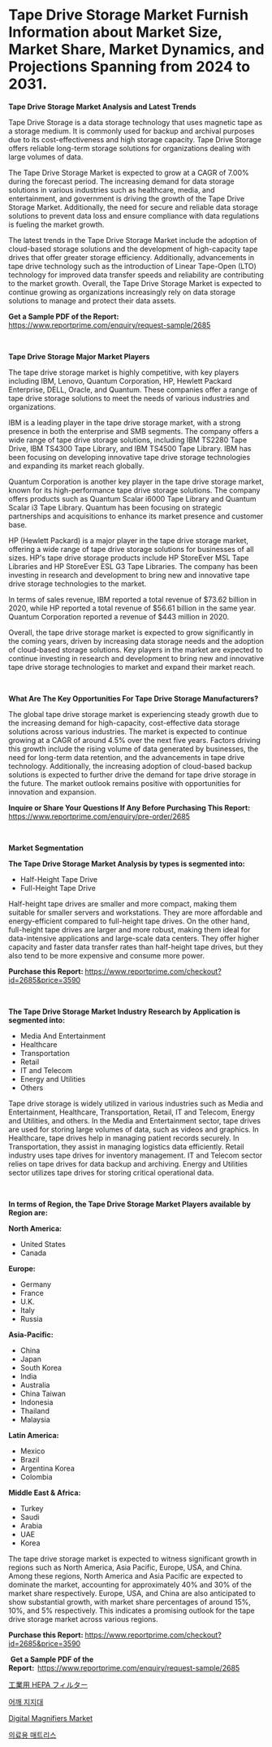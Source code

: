 <p><h1>Tape Drive Storage Market Furnish Information about Market Size, Market Share, Market Dynamics, and Projections Spanning from 2024 to 2031.</h1></p><p><strong>Tape Drive Storage Market Analysis and Latest Trends</strong></p>
<p><p>Tape Drive Storage is a data storage technology that uses magnetic tape as a storage medium. It is commonly used for backup and archival purposes due to its cost-effectiveness and high storage capacity. Tape Drive Storage offers reliable long-term storage solutions for organizations dealing with large volumes of data.</p><p>The Tape Drive Storage Market is expected to grow at a CAGR of 7.00% during the forecast period. The increasing demand for data storage solutions in various industries such as healthcare, media, and entertainment, and government is driving the growth of the Tape Drive Storage Market. Additionally, the need for secure and reliable data storage solutions to prevent data loss and ensure compliance with data regulations is fueling the market growth.</p><p>The latest trends in the Tape Drive Storage Market include the adoption of cloud-based storage solutions and the development of high-capacity tape drives that offer greater storage efficiency. Additionally, advancements in tape drive technology such as the introduction of Linear Tape-Open (LTO) technology for improved data transfer speeds and reliability are contributing to the market growth. Overall, the Tape Drive Storage Market is expected to continue growing as organizations increasingly rely on data storage solutions to manage and protect their data assets.</p></p>
<p><strong>Get a Sample PDF of the Report:&nbsp;</strong> <a href="https://www.reportprime.com/enquiry/request-sample/2685">https://www.reportprime.com/enquiry/request-sample/2685</a></p>
<p>&nbsp;</p>
<p><strong>Tape Drive Storage Major Market Players</strong></p>
<p><p>The tape drive storage market is highly competitive, with key players including IBM, Lenovo, Quantum Corporation, HP, Hewlett Packard Enterprise, DELL, Oracle, and Quantum. These companies offer a range of tape drive storage solutions to meet the needs of various industries and organizations.</p><p>IBM is a leading player in the tape drive storage market, with a strong presence in both the enterprise and SMB segments. The company offers a wide range of tape drive storage solutions, including IBM TS2280 Tape Drive, IBM TS4300 Tape Library, and IBM TS4500 Tape Library. IBM has been focusing on developing innovative tape drive storage technologies and expanding its market reach globally.</p><p>Quantum Corporation is another key player in the tape drive storage market, known for its high-performance tape drive storage solutions. The company offers products such as Quantum Scalar i6000 Tape Library and Quantum Scalar i3 Tape Library. Quantum has been focusing on strategic partnerships and acquisitions to enhance its market presence and customer base.</p><p>HP (Hewlett Packard) is a major player in the tape drive storage market, offering a wide range of tape drive storage solutions for businesses of all sizes. HP's tape drive storage products include HP StoreEver MSL Tape Libraries and HP StoreEver ESL G3 Tape Libraries. The company has been investing in research and development to bring new and innovative tape drive storage technologies to the market.</p><p>In terms of sales revenue, IBM reported a total revenue of $73.62 billion in 2020, while HP reported a total revenue of $56.61 billion in the same year. Quantum Corporation reported a revenue of $443 million in 2020.</p><p>Overall, the tape drive storage market is expected to grow significantly in the coming years, driven by increasing data storage needs and the adoption of cloud-based storage solutions. Key players in the market are expected to continue investing in research and development to bring new and innovative tape drive storage technologies to market and expand their market reach.</p></p>
<p>&nbsp;</p>
<p><strong>What Are The Key Opportunities For Tape Drive Storage Manufacturers?</strong></p>
<p><p>The global tape drive storage market is experiencing steady growth due to the increasing demand for high-capacity, cost-effective data storage solutions across various industries. The market is expected to continue growing at a CAGR of around 4.5% over the next five years. Factors driving this growth include the rising volume of data generated by businesses, the need for long-term data retention, and the advancements in tape drive technology. Additionally, the increasing adoption of cloud-based backup solutions is expected to further drive the demand for tape drive storage in the future. The market outlook remains positive with opportunities for innovation and expansion.</p></p>
<p><strong>Inquire or Share Your Questions If Any Before Purchasing This Report:</strong> <a href="https://www.reportprime.com/enquiry/pre-order/2685">https://www.reportprime.com/enquiry/pre-order/2685</a></p>
<p>&nbsp;</p>
<p><strong>Market Segmentation</strong></p>
<p><strong>The Tape Drive Storage Market Analysis by types is segmented into:</strong></p>
<p><ul><li>Half-Height Tape Drive</li><li>Full-Height Tape Drive</li></ul></p>
<p><p>Half-height tape drives are smaller and more compact, making them suitable for smaller servers and workstations. They are more affordable and energy-efficient compared to full-height tape drives. On the other hand, full-height tape drives are larger and more robust, making them ideal for data-intensive applications and large-scale data centers. They offer higher capacity and faster data transfer rates than half-height tape drives, but they also tend to be more expensive and consume more power.</p></p>
<p><strong>Purchase this Report:&nbsp;</strong><a href="https://www.reportprime.com/checkout?id=2685&price=3590">https://www.reportprime.com/checkout?id=2685&price=3590</a></p>
<p>&nbsp;</p>
<p><strong>The Tape Drive Storage Market Industry Research by Application is segmented into:</strong></p>
<p><ul><li>Media And Entertainment</li><li>Healthcare</li><li>Transportation</li><li>Retail</li><li>IT and Telecom</li><li>Energy and Utilities</li><li>Others</li></ul></p>
<p><p>Tape drive storage is widely utilized in various industries such as Media and Entertainment, Healthcare, Transportation, Retail, IT and Telecom, Energy and Utilities, and others. In the Media and Entertainment sector, tape drives are used for storing large volumes of data, such as videos and graphics. In Healthcare, tape drives help in managing patient records securely. In Transportation, they assist in managing logistics data efficiently. Retail industry uses tape drives for inventory management. IT and Telecom sector relies on tape drives for data backup and archiving. Energy and Utilities sector utilizes tape drives for storing critical operational data.</p></p>
<p>&nbsp;</p>
<p><strong>In terms of Region, the Tape Drive Storage Market Players available by Region are:</strong></p>
<p>
    <p> <strong> North America: </strong>
        <ul>
            <li>United States</li>
            <li>Canada</li>
        </ul>
        </p> 
    <p> <strong> Europe: </strong>
        <ul>
            <li>Germany</li>
            <li>France</li>
            <li>U.K.</li>
            <li>Italy</li>
            <li>Russia</li>
        </ul>
        </p> 
    <p> <strong> Asia-Pacific: </strong>
        <ul>
            <li>China</li>
            <li>Japan</li>
            <li>South Korea</li>
            <li>India</li>
            <li>Australia</li>
            <li>China Taiwan</li>
            <li>Indonesia</li>
            <li>Thailand</li>
            <li>Malaysia</li>
        </ul>
        </p> 
    <p> <strong> Latin America: </strong>
        <ul>
            <li>Mexico</li>
            <li>Brazil</li>
            <li>Argentina Korea</li>
            <li>Colombia</li>
        </ul>
        </p> 
    <p> <strong> Middle East & Africa: </strong>
        <ul>
            <li>Turkey</li>
            <li>Saudi</li>
            <li>Arabia</li>
            <li>UAE</li>
            <li>Korea</li>
        </ul>
    </p>
    </p>
<p><p>The tape drive storage market is expected to witness significant growth in regions such as North America, Asia Pacific, Europe, USA, and China. Among these regions, North America and Asia Pacific are expected to dominate the market, accounting for approximately 40% and 30% of the market share respectively. Europe, USA, and China are also anticipated to show substantial growth, with market share percentages of around 15%, 10%, and 5% respectively. This indicates a promising outlook for the tape drive storage market across various regions.</p></p>
<p><strong>Purchase this Report: </strong><a href="https://www.reportprime.com/checkout?id=2685&price=3590">https://www.reportprime.com/checkout?id=2685&price=3590</a></p>
<p>&nbsp;<strong>Get a Sample PDF of the Report:&nbsp;&nbsp;</strong><a href="https://www.reportprime.com/enquiry/request-sample/2685">https://www.reportprime.com/enquiry/request-sample/2685</a></p>
<p><strong></strong></p>
<p><p><a href="https://github.com/AriMuller2009/Market-Research-Report-List-1/blob/main/563482712142.md">工業用 HEPA フィルター</a></p><p><a href="https://github.com/JeromeRtyau89966/Market-Research-Report-List-1/blob/main/186086811410.md">어깨 지지대</a></p><p><a href="https://github.com/Airanohannonzb68e5pb53oc1/Market-Research-Report-List-1/blob/main/digital-magnifiers-market.md">Digital Magnifiers Market</a></p><p><a href="https://github.com/TimmyMann6767/Market-Research-Report-List-1/blob/main/194161111409.md">의료용 매트리스</a></p></p>